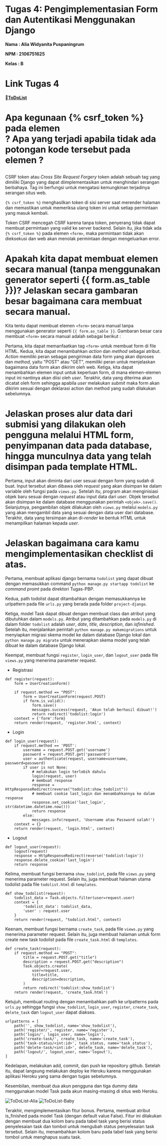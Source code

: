 # **Tugas 4: Pengimplementasian Form dan Autentikasi Menggunakan Django**

**Nama   : Alia Widyanita Puspaningrum**

**NPM    : 2106751625**

**Kelas  : B**

# Link Tugas 4

🔗[**ToDoList**](https://tugaspbp-alia.herokuapp.com/todolist/)
#

# Apa kegunaan {% csrf_token %} pada elemen <form>? Apa yang terjadi apabila tidak ada potongan kode tersebut pada elemen <form>?

CSRF token atau _Cross Site Request Forgery_ token adalah sebuah tag yang dimiliki Django yang dapat diimplementasikan untuk menghindari serangan berbahaya. Tag ini berfungsi untuk mengatasi kemungkinan terjadinya serangan situs web. 

`{% csrf_token %}` menghasilkan token di sisi server saat merender halaman dan memastikan untuk memeriksa ulang token ini untuk setiap permintaan yang masuk kembali. 

Token CSRF mencegah CSRF karena tanpa token, penyerang tidak dapat membuat permintaan yang valid ke server backend. Selain itu, jika tidak ada `{% csrf_token %}` pada elemen `<form>`, maka permintaan tidak akan dieksekusi dan web akan menolak permintaan dengan mengeluarkan error.

# Apakah kita dapat membuat elemen <form> secara manual (tanpa menggunakan generator seperti {{ form.as_table }})? Jelaskan secara gambaran besar bagaimana cara membuat <form> secara manual.

Kita tentu dapat membuat elemen `<form>` secara manual tanpa menggunakan generator seperti `{{ form.as_table }}`. Gambaran besar cara membuat `<form>` secara manual adalah sebagai berikut :

Pertama, kita dapat memanfaatkan tag `<form>` untuk membuat form di file HTML. Kedua, kita dapat menambahkan _action_ dan _method_ sebagai atribut. _Action_ memiliki peran sebagai pengiriman data form yang akan diproses dan _method_, yaitu "POST" atau "GET", memiliki peran untuk menjelaskan bagaimana data form akan dikirim oleh web. Ketiga, kita dapat menambahkan elemen input untuk keperluan form, di mana elemen-elemen input ini nantinya akan diisi oleh _user_. Terakhir, data yang diterima akan dicatat oleh form sehingga apabila _user_ melakukan _submit_ maka form akan dikirim sesuai dengan deklarasi action dan method yang sudah dilakukan sebelumnya.

# Jelaskan proses alur data dari submisi yang dilakukan oleh pengguna melalui HTML form, penyimpanan data pada database, hingga munculnya data yang telah disimpan pada template HTML.

Pertama, input akan diminta dari user sesuai dengan form yang sudah di buat. Input tersebut akan dibawa oleh _request_ yang akan disimpan ke dalam variable oleh fungsi pada `views.py`. Setelah itu, program akan menginisiasi objek baru sesuai dengan _request_ atau input data dari _user_. Objek tersebut akan disimpan ke dalam database menggunakan perintah `<objek>.save()`. Selanjutnya, pengambilan objek dilakukan oleh `views.py` melalui `models.py` yang akan mengambil data yang sesuai dengan data user dari database. Terakhir, data yang tersimpan akan di-_render_ ke bentuk HTML untuk menampilkan halaman kepada _user_.

# Jelaskan bagaimana cara kamu mengimplementasikan checklist di atas.

Pertama, membuat aplikasi django bernama `todolist` yang dapat dibuat dengan memasukkan command `python manage.py startapp todolist` ke _command promt_ pada direktori Tugas-PBP.

Kedua, path todolist dapat ditambahkan dengan memasukkannya ke urlpattern pada file `urls.py` yang berada pada folder `project-django`.

Ketiga, model Task dapat dibuat dengan membuat class dan atribut yang dibutuhkan dalam `models.py`. Atribut yang ditambahkan pada `models.py` di dalam folder `todolist` adalah _user_, _date_, _title_, _description_, dan _isfinished_. Setelah itu, menjalankan perintah `python manage.py makemigrations` untuk menyiapkan migrasi skema model ke dalam database Django lokal dan `python manage.py migrate` untuk menerapkan skema model yang telah dibuat ke dalam database Django lokal.

Keempat, membuat fungsi `register`, `login_user`, dan `logout_user` pada file `views.py` yang menerima parameter request.

- Registrasi
```
def register(request):
    form = UserCreationForm()

    if request.method == "POST":
        form = UserCreationForm(request.POST)
        if form.is_valid():
            form.save()
            messages.success(request, 'Akun telah berhasil dibuat!')
            return redirect('todolist:login')
    context = {'form':form}
    return render(request, 'register.html', context)
```

- Login
```
def login_user(request):
    if request.method == 'POST':
        username = request.POST.get('username')
        password = request.POST.get('password')
        user = authenticate(request, username=username, password=password)
        if user is not None:
            # melakukan login terlebih dahulu
            login(request, user) 
            # membuat response
            response = HttpResponseRedirect(reverse("todolist:show_todolist")) 
            # membuat cookie last_login dan menambahkannya ke dalam response
            response.set_cookie('last_login', str(datetime.datetime.now())) 
            return response
        else:
            messages.info(request, 'Username atau Password salah!')
    context = {}
    return render(request, 'login.html', context)
```

- Logout
```
def logout_user(request):
    logout(request)
    response = HttpResponseRedirect(reverse('todolist:login'))
    response.delete_cookie('last_login')
    return response
```

Kelima, membuat fungsi bernama `show_todolist`,  pada file `views.py` yang menerima parameter request. Selain itu, juga membuat halaman utama todolist pada file `todolist.html` di `templates`.

```
def show_todolist(request):
    todolist_data = Task.objects.filter(user=request.user)
    context = {
        'todolist_data': todolist_data,
        'user' : request.user
    }
    return render(request, "todolist.html", context)
```

Keenam, membuat fungsi bernama `create_task`,  pada file `views.py` yang menerima parameter request. Selain itu, juga membuat halaman untuk form create new task todolist pada file `create_task.html` di `templates`.

```
def create_task(request):
    if request.method == "POST":
        title = request.POST.get("title")
        description = request.POST.get("description")
        Task.objects.create(
            user=request.user,
            title=title,
            description=description,
        )
        return redirect('todolist:show_todolist')
    return render(request, 'create_task.html')
```

Ketujuh, membuat routing dengan menambahkan path ke urlpatterns pada `urls.py` sehingga fungsi `show_todolist`, `login_user`, `register`, `create_task`, `delete_task` dan `logout_user` dapat diakses.

```
urlpatterns = [
    path('', show_todolist, name='show_todolist'),
    path('register/', register, name='register'),
    path('login/', login_user, name='login'),
    path('create-task/', create_task, name='create_task'),
    path('task-status/<int:id>', task_status, name='task_status'),
    path('delete-task/<int:id>', delete_task, name='delete_task'),
    path('logout/', logout_user, name='logout'),
]
```

Kedelapan, melakukan add, commit, dan push ke repository github. Setelah itu, dapat langsung melakukan deploy ke Heroku karena menggunakan aplikasi Heroku yang sama dengan tugas sebelumnya. 

Kesembilan, membuat dua akun pengguna dan tiga dummy data menggunakan model Task pada akun masing-masing di situs web Heroku.

![ToDoList-Alia]('../../ToDoList-Alia.jpg?raw=true)
![ToDoList-Baby]('../../ToDoList-Baby.jpg?raw=true)

Terakhir, mengimplementasikan fitur bonus. Pertama, membuat atribut is_finished pada model Task (dengan default value False). Fitur ini dilakukan dengan membuat dua kolom baru pada tabel task yang berisi status penyelesaian task dan tombol untuk mengubah status penyelesaian task tersebut. Selain itu, menambahkan kolom baru pada tabel task yang berisi tombol untuk menghapus suatu task.